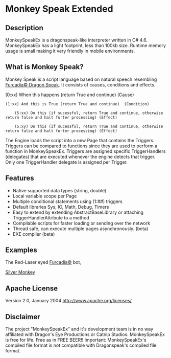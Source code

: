 # Monkey Speak Extended

## Description
MonkeySpeakEx is a dragonspeak-like interpreter written in C# 4.6. MonkeySpeakEx has a light footprint, less than 100kb size. Runtime memory usage is small making it very friendly in mobile environments.

## What is Monkey Speak?
Monkey Speak is a script language based on natural speech resembling [Furcadia&copy; Dragon Speak](http://www.furcadia.com/beekins/masons/knowledgebase/tds.html). It consists of causes, conditions and effects. 


(0:xx) When this happens (return True and continue) (Cause) 

	(1:xx) And this is True (return True and continue)  (Condition) 

		(5:xx) Do this (if sucessful, return True and continue, otherwise return false and halt furter processing) (Effect)

		(5:xy) Do this (if sucessful, return True and continue, otherwise return false and halt furter processing) (Effect)


The Engine loads the script into a new Page that contains the Triggers. Triggers can be compared to functions since they are used to perform a function in MonkeySpeakEx. Triggers are assigned specific TriggerHandlers (delegates) that are executed whenever the engine detects that trigger. Only one TriggerHandler delegate is assigned per Trigger.

## Features

* Native supported data types (string, double) 
* Local variable scope per Page 
* Multiple conditional statements using (1:##) triggers 
* Default libraries Sys, IO, Math, Debug, Timers 
* Easy to extend by extending AbstractBaseLibrary or attaching TriggerHandlerAttribute to a method 
* Compilable scripts for faster loading or sending over the network 
* Thread safe, can execute multiple pages asynchronously. (beta) 
* EXE compiler (beta)

## Examples
The Red-Laser eyed [Furcadia&copy;](http://cms.furcadia.com) bot,

[Silver Monkey](http://silvermonkey.tsprojects.org)

## Apache License
Version 2.0, January 2004
http://www.apache.org/licenses/

## Disclaimer
The project "MonkeySpeakEx" and it's development team is in no way affiliated with Dragon's Eye Productions or Catnip Studios. MonkeySpeakEx is free for life. Free as in FREE BEER!!
Important: MonkeySpeakEx's compiled file format is not compatible with Dragonspeak's compiled file format.
